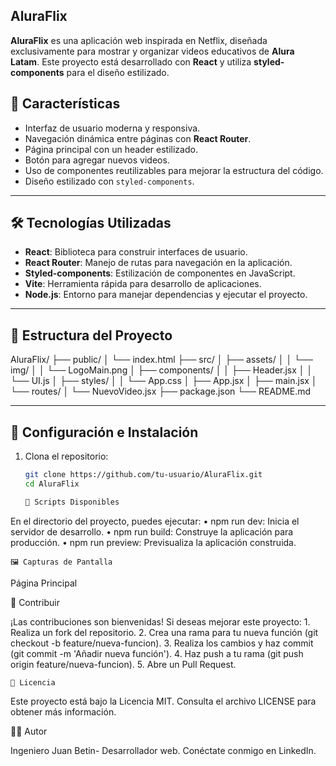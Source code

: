 ## AluraFlix

**AluraFlix** es una aplicación web inspirada en Netflix, diseñada exclusivamente para mostrar y organizar videos educativos de **Alura Latam**. Este proyecto está desarrollado con **React** y utiliza **styled-components** para el diseño estilizado.

## 🚀 Características

- Interfaz de usuario moderna y responsiva.
- Navegación dinámica entre páginas con **React Router**.
- Página principal con un header estilizado.
- Botón para agregar nuevos videos.
- Uso de componentes reutilizables para mejorar la estructura del código.
- Diseño estilizado con `styled-components`.

---

## 🛠️ Tecnologías Utilizadas

- **React**: Biblioteca para construir interfaces de usuario.
- **React Router**: Manejo de rutas para navegación en la aplicación.
- **Styled-components**: Estilización de componentes en JavaScript.
- **Vite**: Herramienta rápida para desarrollo de aplicaciones.
- **Node.js**: Entorno para manejar dependencias y ejecutar el proyecto.

---

## 📁 Estructura del Proyecto
AluraFlix/
├── public/
│   └── index.html
├── src/
│   ├── assets/
│   │   └── img/
│   │       └── LogoMain.png
│   ├── components/
│   │   ├── Header.jsx
│   │   └── UI.js
│   ├── styles/
│   │   └── App.css
│   ├── App.jsx
│   ├── main.jsx
│   └── routes/
│       └── NuevoVideo.jsx
├── package.json
└── README.md

---

## 🔧 Configuración e Instalación

1. Clona el repositorio:

   ```bash
   git clone https://github.com/tu-usuario/AluraFlix.git
   cd AluraFlix

   📜 Scripts Disponibles

En el directorio del proyecto, puedes ejecutar:
	•	npm run dev: Inicia el servidor de desarrollo.
	•	npm run build: Construye la aplicación para producción.
	•	npm run preview: Previsualiza la aplicación construida.

    🖼️ Capturas de Pantalla

Página Principal

🌟 Contribuir

¡Las contribuciones son bienvenidas! Si deseas mejorar este proyecto:
	1.	Realiza un fork del repositorio.
	2.	Crea una rama para tu nueva función (git checkout -b feature/nueva-funcion).
	3.	Realiza los cambios y haz commit (git commit -m 'Añadir nueva función').
	4.	Haz push a tu rama (git push origin feature/nueva-funcion).
	5.	Abre un Pull Request.

    📄 Licencia

Este proyecto está bajo la Licencia MIT. Consulta el archivo LICENSE para obtener más información.

👨‍💻 Autor

Ingeniero Juan Betin- Desarrollador web.
Conéctate conmigo en LinkedIn.
